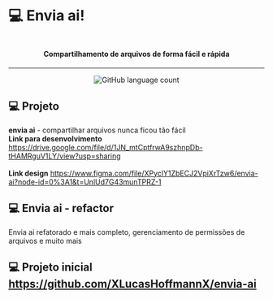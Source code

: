 # 💻 Envia ai! 
<h1 align="center">
    <h4 align="center">Compartilhamento de arquivos de forma fácil e rápida</h4>
    <hr/>
    <p align="center">
    <img alt="GitHub language count" src="https://img.shields.io/badge/react-%2320232a.svg?style=for-the-badge&logo=react&logoColor=%2361DAFB">
    </p>
</h1>


## 💻 Projeto
<b>envia ai</b> - compartilhar arquivos nunca ficou tão fácil
<br />
<b>Link para desenvolvimento</b> https://drive.google.com/file/d/1JN_mtCptfrwA9szhnpDb-tHAMRguV1LY/view?usp=sharing
<br />
<br />
<b>Link design</b> https://www.figma.com/file/XPyclY1ZbECJ2VpiXrTzw6/envia-ai?node-id=0%3A1&t=UnlUd7G43munTPRZ-1

## 💻 Envia ai - refactor
<p>Envia ai refatorado e mais completo, gerenciamento de permissões de arquivos e muito mais</p>


## 💻 Projeto inicial https://github.com/XLucasHoffmannX/envia-ai
